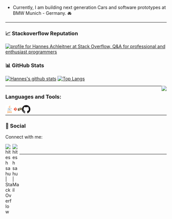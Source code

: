 - Currently, I am building next generation Cars and software prototypes at BMW Munich - Germany. :oncoming_automobile:

--------------

### 📈 Stackoverflow Reputation 
<a href="https://stackoverflow.com/users/1079990/hannes-ach"><img src="https://stackoverflow.com/users/flair/1079990.png" width="208" height="58" alt="profile for Hannes Achleitner at Stack Overflow, Q&amp;A for professional and enthusiast programmers" title="profile for Hannes Achleitner at Stack Overflow, Q&amp;A for professional and enthusiast programmers"></a>

### :bar_chart: GitHub Stats
[![Hannes's github stats](https://github-readme-stats.vercel.app/api?username=hannesa2&show_icons=true&line_height=21&show_icons=true&hide_border=true)](https://github.com/anuraghazra/github-readme-stats)
[![Top Langs](https://github-readme-stats.vercel.app/api/top-langs/?username=hannesa2&show_icons=true&layout=compact&theme=vue&hide_border=true)](https://github.com/anuraghazra/github-readme-stats)

<img src="https://komarev.com/ghpvc/?username=hannesa2&color=blue&style=flat-square&label=visitors" align="right" />


--------------

### Languages and Tools:

<img align="left" alt="Java" width="26px" src="https://raw.githubusercontent.com/github/explore/80688e429a7d4ef2fca1e82350fe8e3517d3494d/topics/java/java.png" />
<img align="left" alt="Git" width="26px" src="https://raw.githubusercontent.com/github/explore/80688e429a7d4ef2fca1e82350fe8e3517d3494d/topics/git/git.png" />
<img align="left" alt="GitHub" width="26px" src="https://raw.githubusercontent.com/github/explore/78df643247d429f6cc873026c0622819ad797942/topics/github/github.png" />

<br />


--------------

### :email: Social 

 Connect with me:

[<img align="left" alt="hitesh sahu | StackOverflow" width="22px" src="https://cdn.jsdelivr.net/npm/simple-icons@3.13.0/icons/stackoverflow.svg" />](https://stackoverflow.com/users/1079990/hannes-ach)
[<img align="left" alt="hitesh sahu | Mail" width="22px" src="https://cdn.jsdelivr.net/npm/simple-icons@3.13.0/icons/gmail.svg" />](mailto:hannes.software@gmx.at?subject=ProjectDiscussion)

<br />


--------------



